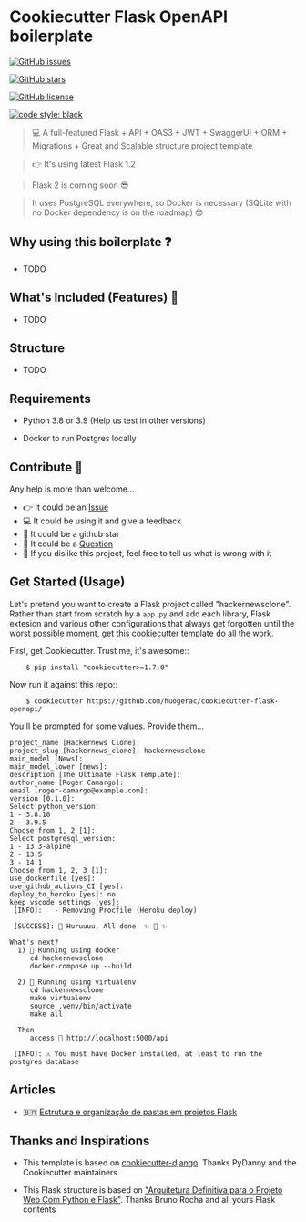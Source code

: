 # Cookiecutter Flask OpenAPI boilerplate

[![GitHub issues](https://img.shields.io/github/issues/huogerac/cookiecutter-flask-openapi?style=for-the-badge)](https://github.com/huogerac/cookiecutter-flask-openapi/issues) 

[![GitHub stars](https://img.shields.io/github/stars/huogerac/cookiecutter-flask-openapi?style=for-the-badge)](https://github.com/huogerac/cookiecutter-flask-openapi/stargazers) 

[![GitHub license](https://img.shields.io/github/license/huogerac/cookiecutter-flask-openapi?style=for-the-badge)](https://github.com/huogerac/cookiecutter-flask-openapi/blob/master/LICENSE) 

[![code style: black](https://img.shields.io/badge/code%20style-black-000000.svg?style=for-the-badge)](https://github.com/psf/black)

> 💻 A full-featured Flask + API + OAS3 + JWT + SwaggerUI + ORM + Migrations + Great and Scalable structure project template

> 👉 It's using latest Flask 1.2

> Flask 2 is coming soon 😎

> It uses PostgreSQL everywhere, so Docker is necessary (SQLite with no Docker dependency is on the roadmap) 😎


## Why using this boilerplate ❓

- TODO


## What's Included (Features) 🎉

- TODO


## Structure

- TODO

## Requirements

- Python 3.8 or 3.9 (Help us test in other versions)

- Docker to run Postgres locally


## Contribute 🚀

Any help is more than welcome...

- 👉 It could be an [Issue](https://github.com/huogerac/cookiecutter-flask-openapi/issues)
- 💻 It could be using it and give a feedback
- 🌟 It could be a github star
- 🤔 It could be a [Question](https://github.com/huogerac/cookiecutter-flask-openapi/discussions/)
- 🤔 If you dislike this project, feel free to tell us what is wrong with it


## Get Started (Usage) 

Let's pretend you want to create a Flask project called "hackernewsclone". Rather than start from scratch by a ``app.py`` and add each library, Flask extesion and various other configurations that always get forgotten until the worst possible moment, get this cookiecutter template do all the work.

First, get Cookiecutter. Trust me, it's awesome::

```
    $ pip install "cookiecutter>=1.7.0"
```

Now run it against this repo::

```
    $ cookiecutter https://github.com/huogerac/cookiecutter-flask-openapi/
```

You'll be prompted for some values. Provide them...

```
project_name [Hackernews Clone]: 
project_slug [hackernews_clone]: hackernewsclone
main_model [News]: 
main_model_lower [news]: 
description [The Ultimate Flask Template]: 
author_name [Roger Camargo]: 
email [roger-camargo@example.com]: 
version [0.1.0]: 
Select python_version:
1 - 3.8.10
2 - 3.9.5
Choose from 1, 2 [1]: 
Select postgresql_version:
1 - 13.3-alpine
2 - 13.5
3 - 14.1
Choose from 1, 2, 3 [1]: 
use_dockerfile [yes]: 
use_github_actions_CI [yes]: 
deploy_to_heroku [yes]: no
keep_vscode_settings [yes]: 
 [INFO]:   - Removing Procfile (Heroku deploy)

 [SUCCESS]: 🐍 Huruuuu, All done! ✨ 🍰 ✨

What's next?
  1) 🐳 Running using docker
     cd hackernewsclone
     docker-compose up --build

  2) 🐍 Running using virtualenv
     cd hackernewsclone
     make virtualenv
     source .venv/bin/activate
     make all

  Then
     access 🚀 http://localhost:5000/api

 [INFO]: ⚠️ You must have Docker installed, at least to run the postgres database
```


## Articles

- 🇧🇷 [Estrutura e organização de pastas em projetos Flask](https://huogerac.hashnode.dev/estrutura-e-organizacao-de-pastas-em-projetos-flask)







## Thanks and Inspirations

- This template is based on [cookiecutter-django](https://github.com/cookiecutter/cookiecutter-django). Thanks PyDanny and the Cookiecutter maintainers

- This Flask structure is based on ["Arquitetura Definitiva para o Projeto Web Com Python e Flask"](https://www.youtube.com/watch?v=-qWySnuoaTM). Thanks Bruno Rocha and all yours Flask contents
